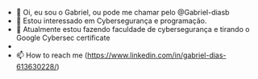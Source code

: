 - 👋 Oi, eu sou o Gabriel, ou pode me chamar pelo @Gabriel-diasb
- 👀 Estou interessado em Cybersegurança e programação.
- 🌱 Atualmente estou fazendo faculdade de cybersegurança e tirando o Google Cybersec certificate
- 
- 📫 How to reach me (https://www.linkedin.com/in/gabriel-dias-613630228/)
<!---
Gabriel-diasb/Gabriel-diasb is a ✨ special ✨ repository because its `README.md` (this file) appears on your GitHub profile.
You can click the Preview link to take a look at your changes.
--->
